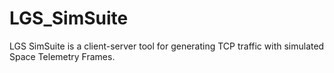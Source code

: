 # LGS_SimSuite
LGS SimSuite is a client-server tool for generating TCP traffic with simulated Space Telemetry Frames.
